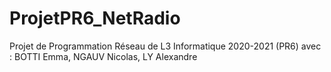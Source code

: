 # ProjetPR6_NetRadio

Projet de Programmation Réseau de L3 Informatique 2020-2021 (PR6) avec : BOTTI Emma, NGAUV Nicolas, LY Alexandre